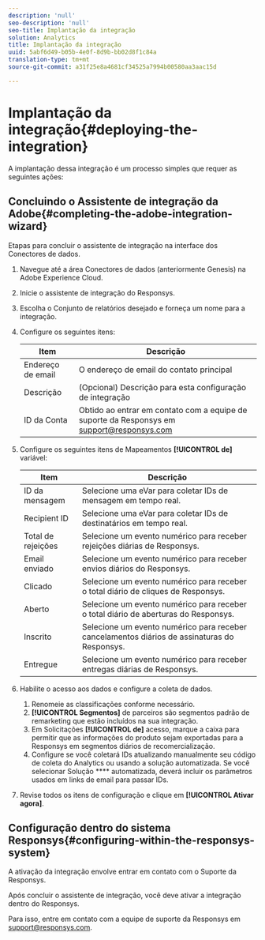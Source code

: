 ```yaml
---
description: 'null'
seo-description: 'null'
seo-title: Implantação da integração
solution: Analytics
title: Implantação da integração
uuid: 5abf6d49-b05b-4e0f-8d9b-bb02d8f1c84a
translation-type: tm+mt
source-git-commit: a31f25e8a4681cf34525a7994b00580aa3aac15d

---
```



# Implantação da integração{#deploying-the-integration}

A implantação dessa integração é um processo simples que requer as seguintes ações:

## Concluindo o Assistente de integração da Adobe{#completing-the-adobe-integration-wizard}

Etapas para concluir o assistente de integração na interface dos Conectores de dados.

1. Navegue até a área Conectores de dados (anteriormente Genesis) na Adobe Experience Cloud.
1. Inicie o assistente de integração do Responsys.
1. Escolha o Conjunto de relatórios desejado e forneça um nome para a integração.
1. Configure os seguintes itens:

   | Item | Descrição |
   |---|---|
   | Endereço de email | O endereço de email do contato principal |
   | Descrição | (Opcional) Descrição para esta configuração de integração |
   | ID da Conta | Obtido ao entrar em contato com a equipe de suporte da Responsys em support@responsys.com |

1. Configure os seguintes itens de Mapeamentos **[!UICONTROL de]** variável:

   | Item | Descrição |
   |---|---|
   | ID da mensagem | Selecione uma eVar para coletar IDs de mensagem em tempo real. |
   | Recipient ID | Selecione uma eVar para coletar IDs de destinatários em tempo real. |
   | Total de rejeições | Selecione um evento numérico para receber rejeições diárias de Responsys. |
   | Email enviado | Selecione um evento numérico para receber envios diários do Responsys. |
   | Clicado | Selecione um evento numérico para receber o total diário de cliques de Responsys. |
   | Aberto | Selecione um evento numérico para receber o total diário de aberturas do Responsys. |
   | Inscrito | Selecione um evento numérico para receber cancelamentos diários de assinaturas do Responsys. |
   | Entregue | Selecione um evento numérico para receber entregas diárias de Responsys. |

1. Habilite o acesso aos dados e configure a coleta de dados.
   1. Renomeie as classificações conforme necessário.
   1. **[!UICONTROL Segmentos]** de parceiros são segmentos padrão de remarketing que estão incluídos na sua integração.
   1. Em Solicitações **[!UICONTROL de]** acesso, marque a caixa para permitir que as informações do produto sejam exportadas para a Responsys em segmentos diários de recomercialização.
   1. Configure se você coletará IDs atualizando manualmente seu código de coleta do Analytics ou usando a solução automatizada. Se você selecionar Solução **** automatizada, deverá incluir os parâmetros usados em links de email para passar IDs.
1. Revise todos os itens de configuração e clique em **[!UICONTROL Ativar agora]**.

## Configuração dentro do sistema Responsys{#configuring-within-the-responsys-system}

A ativação da integração envolve entrar em contato com o Suporte da Responsys.

Após concluir o assistente de integração, você deve ativar a integração dentro do Responsys.

Para isso, entre em contato com a equipe de suporte da Responsys em support@responsys.com.